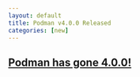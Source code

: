 ```yaml
---
layout: default
title: Podman v4.0.0 Released
categories: [new]
---
```


## [Podman has gone 4.0.0!](https://podman.io/releases/2022/02/22/podman-release-v4.0.0.html)
